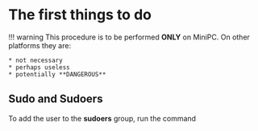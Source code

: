 # The first things to do

!!! warning
    This procedure is to be performed **ONLY** on MiniPC. On other platforms they are:

    * not necessary
    * perhaps useless
    * potentially **DANGEROUS**

## Sudo and Sudoers

To add the user to the **sudoers** group, run the command

``` sh

```